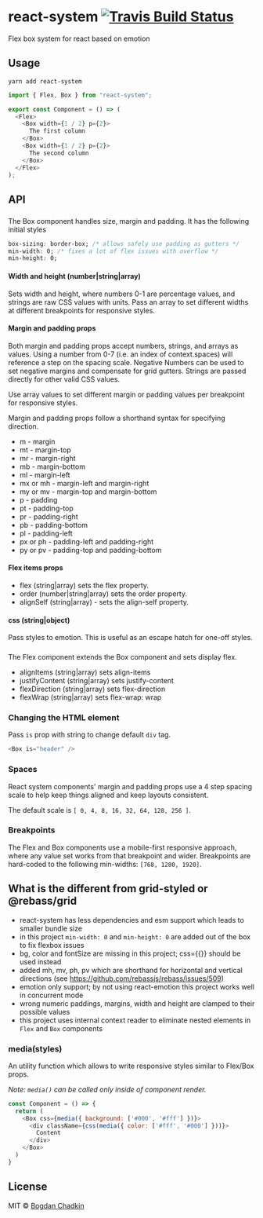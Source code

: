 # react-system [![Travis Build Status][travis-img]][travis]

[travis-img]: https://travis-ci.org/TrySound/react-system.svg
[travis]: https://travis-ci.org/TrySound/react-system

Flex box system for react based on emotion

## Usage

```
yarn add react-system
```

```js
import { Flex, Box } from "react-system";

export const Component = () => (
  <Flex>
    <Box width={1 / 2} p={2}>
      The first column
    </Box>
    <Box width={1 / 2} p={2}>
      The second column
    </Box>
  </Flex>
);
```

## API

### <Box />

The Box component handles size, margin and padding. It has the following initial styles

```css
box-sizing: border-box; /* allows safely use padding as gutters */
min-width: 0; /* fixes a lot of flex issues with overflow */
min-height: 0;
```

#### Width and height (number|string|array)

Sets width and height, where numbers 0-1 are percentage values, and strings are raw CSS values with units. Pass an array to set different widths at different breakpoints for responsive styles.

#### Margin and padding props

Both margin and padding props accept numbers, strings, and arrays as values. Using a number from 0-7 (i.e. an index of context.spaces) will reference a step on the spacing scale. Negative Numbers can be used to set negative margins and compensate for grid gutters. Strings are passed directly for other valid CSS values.

Use array values to set different margin or padding values per breakpoint for responsive styles.

Margin and padding props follow a shorthand syntax for specifying direction.

- m - margin
- mt - margin-top
- mr - margin-right
- mb - margin-bottom
- ml - margin-left
- mx or mh - margin-left and margin-right
- my or mv - margin-top and margin-bottom
- p - padding
- pt - padding-top
- pr - padding-right
- pb - padding-bottom
- pl - padding-left
- px or ph - padding-left and padding-right
- py or pv - padding-top and padding-bottom

#### Flex items props

- flex (string|array) sets the flex property.
- order (number|string|array) sets the order property.
- alignSelf (string|array) - sets the align-self property.

#### css (string|object)

Pass styles to emotion. This is useful as an escape hatch for one-off styles.

### <Flex />

The Flex component extends the Box component and sets display flex.

- alignItems (string|array) sets align-items
- justifyContent (string|array) sets justify-content
- flexDirection (string|array) sets flex-direction
- flexWrap (string|array) sets flex-wrap: wrap

### Changing the HTML element

Pass `is` prop with string to change default `div` tag.

```js
<Box is="header" />
```

### Spaces

React system components' margin and padding props use a 4 step spacing scale to help keep things aligned and keep layouts consistent.

The default scale is `[ 0, 4, 8, 16, 32, 64, 128, 256 ]`.

### Breakpoints

The Flex and Box components use a mobile-first responsive approach, where any value set works from that breakpoint and wider. Breakpoints are hard-coded to the following min-widths: `[768, 1280, 1920]`.

## What is the different from grid-styled or @rebass/grid

- react-system has less dependencies and esm support which leads to smaller bundle size
- in this project `min-width: 0` and `min-height: 0` are added out of the box to fix flexbox issues
- bg, color and fontSize are missing in this project; css={{}} should be used instead
- added mh, mv, ph, pv which are shorthand for horizontal and vertical directions (see https://github.com/rebassjs/rebass/issues/509)
- emotion only support; by not using react-emotion this project works well in concurrent mode
- wrong numeric paddings, margins, width and height are clamped to their possible values
- this project uses internal context reader to eliminate nested elements in `Flex` and `Box` components

### media(styles)

An utility function which allows to write responsive styles similar to Flex/Box props.

*Note: `media()` can be called only inside of component render.*

```js
const Component = () => {
  return (
    <Box css={media({ background: ['#000', '#fff'] })}>
      <div className={css(media({ color: ['#fff', '#000'] }))}>
        Content
      </div>
    </Box>
  )
}

```

## License

MIT &copy; [Bogdan Chadkin](mailto:trysound@yandex.ru)

